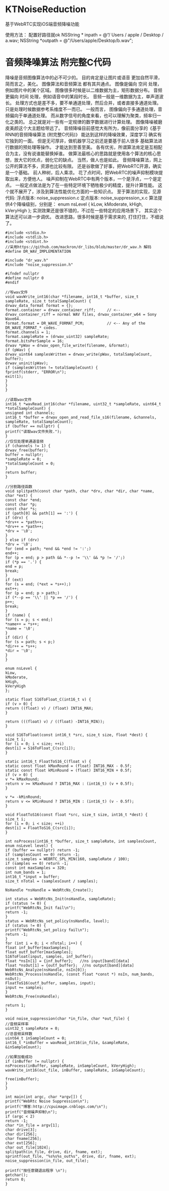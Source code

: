 # KTNoiseReduction
基于WebRTC实现iOS端音频降噪功能

使用方法：
配置好路径就ok
    NSString * inpath = @“/ Users / apple / Desktop / a.wav;
    NSString *outpath = @"/Users/apple/Desktop/b.wav";
    
    
# 音频降噪算法 附完整C代码

降噪是音频图像算法中的必不可少的。
目的肯定是让图片或语音 更加自然平滑，简而言之，美化。
图像算法和音频算法 都有其共通点。
图像是偏向 空间 处理，例如图片中的某个区域。
图像很多时候是以二维数据为主，矩形数据分布。
音频更偏向 时间 处理，例如语音中的某段时长。
音频一般是一维数据为主，单声道波长。
处理方式也是差不多，要不单通道处理，然后合并，或者直接多通道处理。
只是处理时候数据参考系维度不一而已。
一般而言，
图像偏向于多通道处理，音频偏向于单通道处理。
而从数字信号的角度来看，也可以理解为聚类，频率归一化之类的。
总之就是对一些有一定规律的数字数据进行计算处理。
图像降噪被磨皮美颜这个大主题给带远了。
音频降噪目前感觉大有所为，像前面分享的《基于RNN的音频降噪算法 (附完整C代码)》
能达到这样的降噪效果，深度学习 确实有它独到的一面。
但是无可厚非，做机器学习之前还是要基于前人很多 基础算法进行数据的预处理等操作。
才能达到至善至美。
各有优劣，所谓算法肯定是互相配合为主，没有说谁能替换掉谁。
做算法最核心的思路就是使用各个算法的核心思想，放大它的优点，弱化它的缺点。
当然，做人也是如此。
音频降噪算法，网上公开的算法不多，资源也比较有限。
还是谷歌做了好事，把WebRTC开源，确实是一个基础。
前人种树，后人乘凉。
花了点时间，把WebRTC的噪声抑制模块提取出来，方便他人。
噪声抑制在WebRTC中有两个版本，一个是浮点，一个是定点。
一般定点做法是为了在一些特定环境下牺牲极少的精度，提升计算性能。
这个就不展开了，涉及到算法性能优化方面的一些知识点。
至于算法的实现，见源代码:
浮点版本:
noise_suppression.c 
定点版本:
noise_suppression_x.c
算法提供4个降噪级别，分别是：
enum nsLevel {
kLow,
kModerate,
kHigh,
kVeryHigh
};
实测效果还是很不错的，不过在一些特定的应用场景下，
其实这个算法还可以进一步调优。
改进思路，很多时候是基于需求来的,
打住打住，不细说了。
```
#include <stdio.h>
#include <stdlib.h>
#include <stdint.h>
//采用https://github.com/mackron/dr_libs/blob/master/dr_wav.h 解码
#define DR_WAV_IMPLEMENTATION

#include "dr_wav.h"
#include "noise_suppression.h"

#ifndef nullptr
#define nullptr 0
#endif

//写wav文件
void wavWrite_int16(char *filename, int16_t *buffer, size_t sampleRate, size_t totalSampleCount) {
drwav_data_format format = {};
format.container = drwav_container_riff;     // <-- drwav_container_riff = normal WAV files, drwav_container_w64 = Sony Wave64.
format.format = DR_WAVE_FORMAT_PCM;          // <-- Any of the DR_WAVE_FORMAT_* codes.
format.channels = 1;
format.sampleRate = (drwav_uint32) sampleRate;
format.bitsPerSample = 16;
drwav *pWav = drwav_open_file_write(filename, &format);
if (pWav) {
drwav_uint64 samplesWritten = drwav_write(pWav, totalSampleCount, buffer);
drwav_uninit(pWav);
if (samplesWritten != totalSampleCount) {
fprintf(stderr, "ERROR\n");
exit(1);
}
}
}

//读取wav文件
int16_t *wavRead_int16(char *filename, uint32_t *sampleRate, uint64_t *totalSampleCount) {
unsigned int channels;
int16_t *buffer = drwav_open_and_read_file_s16(filename, &channels, sampleRate, totalSampleCount);
if (buffer == nullptr) {
printf("读取wav文件失败.");
}
//仅仅处理单通道音频
if (channels != 1) {
drwav_free(buffer);
buffer = nullptr;
*sampleRate = 0;
*totalSampleCount = 0;
}
return buffer;
}

//分割路径函数
void splitpath(const char *path, char *drv, char *dir, char *name, char *ext) {
const char *end;
const char *p;
const char *s;
if (path[0] && path[1] == ':') {
if (drv) {
*drv++ = *path++;
*drv++ = *path++;
*drv = '\0';
}
} else if (drv)
*drv = '\0';
for (end = path; *end && *end != ':';)
end++;
for (p = end; p > path && *--p != '\\' && *p != '/';)
if (*p == '.') {
end = p;
break;
}
if (ext)
for (s = end; (*ext = *s++);)
ext++;
for (p = end; p > path;)
if (*--p == '\\' || *p == '/') {
p++;
break;
}
if (name) {
for (s = p; s < end;)
*name++ = *s++;
*name = '\0';
}
if (dir) {
for (s = path; s < p;)
*dir++ = *s++;
*dir = '\0';
}
}

enum nsLevel {
kLow,
kModerate,
kHigh,
kVeryHigh
};

static float S16ToFloat_C(int16_t v) {
if (v > 0) {
return ((float) v) / (float) INT16_MAX;
}

return (((float) v) / ((float) -INT16_MIN));
}

void S16ToFloat(const int16_t *src, size_t size, float *dest) {
size_t i;
for (i = 0; i < size; ++i)
dest[i] = S16ToFloat_C(src[i]);
}

static int16_t FloatToS16_C(float v) {
static const float kMaxRound = (float) INT16_MAX - 0.5f;
static const float kMinRound = (float) INT16_MIN + 0.5f;
if (v > 0) {
v *= kMaxRound;
return v >= kMaxRound ? INT16_MAX : (int16_t) (v + 0.5f);
}

v *= -kMinRound;
return v <= kMinRound ? INT16_MIN : (int16_t) (v - 0.5f);
}

void FloatToS16(const float *src, size_t size, int16_t *dest) {
size_t i;
for (i = 0; i < size; ++i)
dest[i] = FloatToS16_C(src[i]);
}

int nsProcess(int16_t *buffer, size_t sampleRate, int samplesCount, enum nsLevel level) {
if (buffer == nullptr) return -1;
if (samplesCount == 0) return -1;
size_t samples = WEBRTC_SPL_MIN(160, sampleRate / 100);
if (samples == 0) return -1;
const int maxSamples = 320;
int num_bands = 1;
int16_t *input = buffer;
size_t nTotal = (samplesCount / samples);

NsHandle *nsHandle = WebRtcNs_Create();

int status = WebRtcNs_Init(nsHandle, sampleRate);
if (status != 0) {
printf("WebRtcNs_Init fail\n");
return -1;
}
status = WebRtcNs_set_policy(nsHandle, level);
if (status != 0) {
printf("WebRtcNs_set_policy fail\n");
return -1;
}
for (int i = 0; i < nTotal; i++) {
float inf_buffer[maxSamples];
float outf_buffer[maxSamples];
S16ToFloat(input, samples, inf_buffer);
float *nsIn[1] = {inf_buffer};   //ns input[band][data]
float *nsOut[1] = {outf_buffer};  //ns output[band][data]
WebRtcNs_Analyze(nsHandle, nsIn[0]);
WebRtcNs_Process(nsHandle, (const float *const *) nsIn, num_bands, nsOut);
FloatToS16(outf_buffer, samples, input);
input += samples;
}
WebRtcNs_Free(nsHandle);

return 1;
}

void noise_suppression(char *in_file, char *out_file) {
//音频采样率
uint32_t sampleRate = 0;
//总音频采样数
uint64_t inSampleCount = 0;
int16_t *inBuffer = wavRead_int16(in_file, &sampleRate, &inSampleCount);

//如果加载成功
if (inBuffer != nullptr) {
nsProcess(inBuffer, sampleRate, inSampleCount, kVeryHigh);
wavWrite_int16(out_file, inBuffer, sampleRate, inSampleCount);

free(inBuffer);
}
}

int main(int argc, char *argv[]) {
printf("WebRtc Noise Suppression\n");
printf("博客:http://cpuimage.cnblogs.com/\n");
printf("音频噪声抑制\n");
if (argc < 2)
return -1;
char *in_file = argv[1];
char drive[3];
char dir[256];
char fname[256];
char ext[256];
char out_file[1024];
splitpath(in_file, drive, dir, fname, ext);
sprintf(out_file, "%s%s%s_out%s", drive, dir, fname, ext);
noise_suppression(in_file, out_file);

printf("按任意键退出程序 \n");
getchar();
return 0;
}
